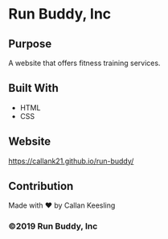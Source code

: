 # Run Buddy, Inc

## Purpose
A website that offers fitness training services.

## Built With
* HTML
* CSS

## Website
https://callank21.github.io/run-buddy/

## Contribution
Made with ❤️ by Callan Keesling

### ©️2019 Run Buddy, Inc
